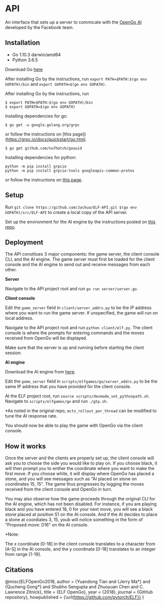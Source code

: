 # API
An interface that sets up a server to commicate with the [OpenGo AI](https://github.com/pytorch/ELF) developed by the Facebook team.

## **Installation**

* Go 1.10.3 darwin/amd64
* Python 3.6.5

Download Go [here](https://golang.org/dl/)

After installing Go by the instructions, run ```export PATH=$PATH:$(go env GOPATH)/bin``` and ```export GOPATH=$(go env GOPATH)```.

After installing Go by the instructions, run 
```
$ export PATH=$PATH:$(go env GOPATH)/bin
$ export GOPATH=$(go env GOPATH)
```

Installing dependencies for go:
```
$ go get -u google.golang.org/grpc 
```
or follow the instructions on [this page])(https://grpc.io/docs/quickstart/go.html.
```
$ go get github.com/nu7hatch/gouuid
```

Installing dependencies for python:
```
python -m pip install grpcio
python -m pip install grpcio-tools googleapis-common-protos
```
or follow the instructions on [this page](https://grpc.io/docs/quickstart/python.html).


## **Setup**

Run ```git clone https://github.com/Jachua/ELF-API.git $(go env GOPATH)/src/ELF-API``` to create a local copy of the API server.

Set up the environment for the AI engine by the instructions posted on [this repo](https://github.com/Jachua/ELF).

## **Deployment**

The API constitues 3 major components: the game server, the client console CLI, and the AI engine.
The game server must first be loaded for the client console and the AI engine to send out and receive messages from each other. 

**Server**

Navigate to the API project root and run ```go run server/server.go```.

**Client console**


Edit the ```game_server``` field in ```client/server_addrs.py``` to be the IP address where you want to run the game server. If unspecified, the game will run on local address. 

Navigate to the API project root and run ```python client/elf.py```. The client console is where the prompts for entering commands and the moves received from OpenGo will be displayed. 

Make sure that the server is up and running before starting the client session. 

**AI engine**

Download the AI engine from [here](https://github.com/Jachua/ELF). 

Edit the ```game_server``` field in ```scripts/elfgames/go/server_addrs.py``` to be the same IP address that you have provided for the client console. 

At the ELF project root, run ```source scripts/devmode_set_pythonpath.sh```. Navigate to ```scripts/elfgames/go``` and run ```./gtp.sh```. 

*As noted in the original repo, ```mcts_rollout_per_thread``` can be modified to tune the AI response rate. 

You should now be able to play the game with OpenGo via the client console. 

## **How it works**

Once the server and the clients are properly set up, the client console will ask you to choose the side you would like to play on. If you choose black, it will then prompt you to enther the coordinate where you want to make the first move. If you choose white, it will display where OpenGo has placed a stone, and you will see messages such as "AI placed on stone on coordinates 15, 15". The game thus progresses by logging the moves received from the client console and OpenGo in turn. 

You may also observe how the game proceeds through the original CLI for the AI engine, which has not been disabled. For instance, if you are playing black and you have entered 18, 0 for your next move, you will see a black stone placed at position S1 on the AI console. And if the AI decides to place a stone at coordiates 3, 15, youb will notice something in the form of "Proposed move: D16" on the AI console.

*Note:

The x coordinate [0-18] in the client console translates to a character from [A-S] in the AI console, and the y coordinate [0-18] translates to an integer from range [1-19].

## **Citations**
@misc{ELFOpenGo2018,
  author = {Yuandong Tian and {Jerry Ma*} and {Qucheng Gong*} and Shubho Sengupta and Zhuoyuan Chen and C. Lawrence Zitnick},
  title = {ELF OpenGo},
  year = {2018},
  journal = {GitHub repository},
  howpublished = {\url{https://github.com/pytorch/ELF}}
}

